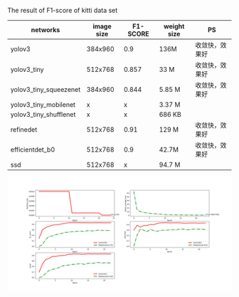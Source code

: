 The result of F1-score of kitti data set 

networks | image size |  F1-SCORE |weight size| PS
 --- | --- | --- |  --- |---
yolov3|384x960|0.9|136M|收敛快，效果好
yolov3_tiny | 512x768| 0.857 | 33 M|收敛快，效果好
yolov3_tiny_squeezenet | 384x960 | 0.844 |5.85 M|收敛快，效果好
yolov3_tiny_mobilenet|x|x|3.37 M|
yolov3_tiny_shufflenet|x|x|686 KB|
refinedet | 512x768 | 0.91|129 M|收敛快，效果好
efficientdet_b0|512x768|0.9|42.7M|收敛快，效果好
ssd|512x768|x|94.7 M|

![Image text](https://github.com/nuogel/lg_pro_sets/blob/master/results/yolov3_tiny.png)

